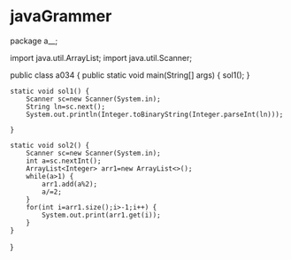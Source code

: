 # javaGrammer
package a__;

import java.util.ArrayList;
import java.util.Scanner;


public class a034 {
	public static void main(String[] args) {
		sol1();
	}
	
	static void sol1() {
		Scanner sc=new Scanner(System.in);
		String ln=sc.next();
		System.out.println(Integer.toBinaryString(Integer.parseInt(ln)));
		
	}
	
	static void sol2() {
		Scanner sc=new Scanner(System.in);
		int a=sc.nextInt();
		ArrayList<Integer> arr1=new ArrayList<>();
		while(a>1) {
			arr1.add(a%2);
			a/=2;
		}
		for(int i=arr1.size();i>-1;i++) {
			System.out.print(arr1.get(i));
		}
	}

}
